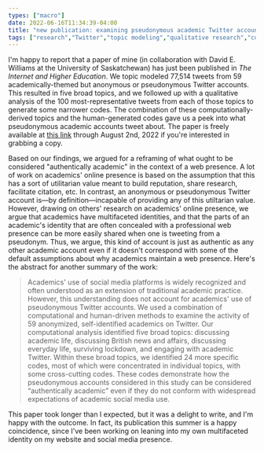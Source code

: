 ```yaml
---
types: ["macro"]
date: 2022-06-16T11:34:39-04:00
title: "new publication: examining pseudonymous academic Twitter accounts"
tags: ["research","Twitter","topic modeling","qualitative research","computational analysis","authenticity","Twitter research","context collapse","happy coincidences"]
---
```


I'm happy to report that a paper of mine (in collaboration with David E. Williams at the University of Saskatchewan) has just been published in *The Internet and Higher Education*. We topic modeled 77,514 tweets from 59 academically-themed but anonymous or pseudonymous Twitter accounts. This resulted in five broad topics, and we followed up with a qualitative analysis of the 100 most-representative tweets from each of those topics to generate some narrower codes. The combination of these computationally-derived topics and the human-generated codes gave us a peek into what pseudonymous academic accounts tweet about. The paper is freely available at [this link](https://authors.elsevier.com/c/1fEsV3vNrYrWw8) through August 2nd, 2022 if you're interested in grabbing a copy.

Based on our findings, we argued for a reframing of what ought to be considered "authentically academic" in the context of a web presence. A lot of work on academics' online presence is based on the assumption that this has a sort of utilitarian value meant to build reputation, share research, facilitate citation, etc. In contrast, an anonymous or pseudonymous Twitter account is—by definition—incapable of providing any of this utiltarian value. However, drawing on others' research on academics' online presence, we argue that academics have multifaceted identities, and that the parts of an academic's identity that are often concealed with a professional web presence can be more easily shared when one is tweeting from a pseudonym. Thus, we argue, this kind of account is just as authentic as any other academic account even if it doesn't correspond with some of the default assumptions about why academics maintain a web presence. Here's the abstract for another summary of the work:

> Academics' use of social media platforms is widely recognized and often understood as an extension of traditional academic practice. However, this understanding does not account for academics' use of pseudonymous Twitter accounts. We used a combination of computational and human-driven methods to examine the activity of 59 anonymized, self-identified academics on Twitter. Our computational analysis identified five broad topics: discussing academic life, discussing British news and affairs, discussing everyday life, surviving lockdown, and engaging with academic Twitter. Within these broad topics, we identified 24 more specific codes, most of which were concentrated in individual topics, with some cross-cutting codes. These codes demonstrate how the pseudonymous accounts considered in this study can be considered “authentically academic” even if they do not conform with widespread expectations of academic social media use.

This paper took longer than I expected, but it was a delight to write, and I'm happy with the outcome. In fact, its publication this summer is a happy coincidence, since I've been working on leaning into my own multifaceted identity on my website and social media presence.

